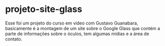 # projeto-site-glass
Esse foi um projeto do curso em vídeo com Gustavo Guanabara, basicamente é a montagem de um site sobre o Google Glass que contém a parte de informações sobre o óculos, tem algumas mídias e a área de contato.
